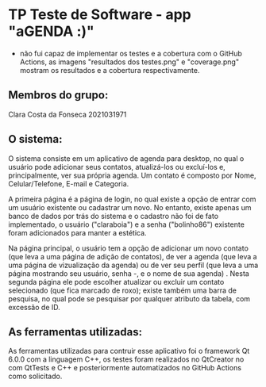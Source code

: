 # TP Teste de Software - app "aGENDA :)"

* não fui capaz de implementar os testes e a cobertura com o GitHub Actions, as imagens "resultados dos testes.png" e "coverage.png" mostram os resultados e a cobertura respectivamente.

## Membros do grupo:
  Clara Costa da Fonseca
  2021031971
## O sistema:
  O sistema consiste em um aplicativo de agenda para desktop, no qual o usuário pode adicionar seus contatos, atualizá-los ou excluí-los e, principalmente, ver sua própria agenda. Um contato é composto por Nome, Celular/Telefone, E-mail e Categoria.
  
  A primeira página é a página de login, no qual existe a opção de entrar com um usuário existente ou cadastrar um novo. No entanto, existe apenas um banco de dados por trás do sistema e o cadastro não foi de fato implementado, o usuário ("claraboia") e a senha ("bolinho86") existente foram adicionados para manter a estética.
  
  Na página principal, o usuário tem a opção de adicionar um novo contato (que leva a uma página de adição de contatos), de ver a agenda (que leva a uma página de vizualização da agenda) ou de ver seu perfil (que leva a uma página mostrando seu usuário, senha -, e o nome de sua agenda) . Nesta segunda página ele pode escolher atualizar ou excluir um contato selecionado (que fica marcado de roxo); existe também uma barra de pesquisa, no qual pode se pesquisar por qualquer atributo da tabela, com excessão de ID. 
  
## As ferramentas utilizadas:
  As ferramentas utilizadas para contruir esse aplicativo foi o framework Qt 6.0.0 com a linguagem C++, os testes foram realizados no QtCreator no com QtTests e C++ e posteriormente automatizados no GitHub Actions como solicitado. 
